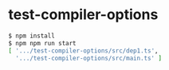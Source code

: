# test-compiler-options

```sh
$ npm install
$ npm npm run start
[ '.../test-compiler-options/src/dep1.ts',
  '.../test-compiler-options/src/main.ts' ]
```